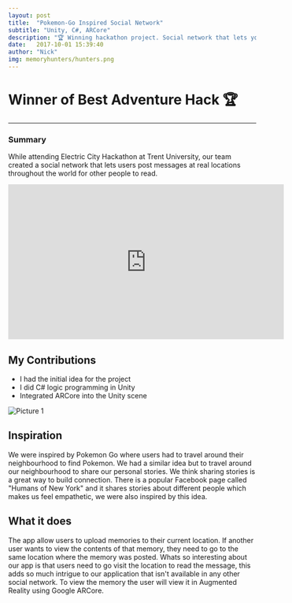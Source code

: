 ```yaml
---
layout: post
title:  "Pokemon-Go Inspired Social Network"
subtitle: "Unity, C#, ARCore"
description: "🏆 Winning hackathon project. Social network that lets you leave messages around the world"
date:   2017-10-01 15:39:40
author: "Nick"
img: memoryhunters/hunters.png
---
```


# Winner of Best Adventure Hack 🏆
--------------

### Summary
While attending Electric City Hackathon at Trent University, our team created a social network that lets users post messages at real locations throughout the world for other people to read. 

<iframe width="560" height="315" src="https://www.youtube.com/embed/9-fh1ss64Sg" frameborder="0" allowfullscreen></iframe>

## My Contributions 
- I had the initial idea for the project
- I did C# logic programming in Unity
- Integrated ARCore into the Unity scene

![Picture 1]({{site.baseurl}}/assets/img/memoryhunters/winners.png)

## Inspiration
We were inspired by Pokemon Go where users had to travel around their neighbourhood to find Pokemon. We had a similar idea but to travel around our neighbourhood to share our personal stories. We think sharing stories is a great way to build connection. There is a popular Facebook page called "Humans of New York" and it shares stories about different people which makes us feel empathetic, we were also inspired by this idea.

## What it does
The app allow users to upload memories to their current location. If another user wants to view the contents of that memory, they need to go to the same location where the memory was posted. Whats so interesting about our app is that users need to go visit the location to read the message, this adds so much intrigue to our application that isn't available in any other social network. To view the memory the user will view it in Augmented Reality using Google ARCore.